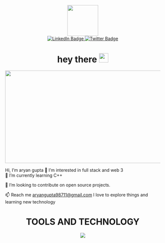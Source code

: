 <div id="header" align="center">
  <img src="https://media.giphy.com/media/du3J3cXyzhj75IOgvA/giphy.gif" width="100"/>
</div>
<div id="badges" align="center">
  <a href=https://www.linkedin.com/in/aryangupta98711/">
    <img src="https://img.shields.io/badge/LinkedIn-blue?style=for-the-badge&logo=linkedin&logoColor=white" alt="LinkedIn Badge"/>
  </a>

  <a href="https://twitter.com/Aryangupta98711">
    <img src="https://img.shields.io/badge/Twitter-blue?style=for-the-badge&logo=twitter&logoColor=white" alt="Twitter Badge"/>
  </a>
</div>
<h1 align="center">
  hey there
  <img src="https://media.giphy.com/media/hvRJCLFzcasrR4ia7z/giphy.gif" width="30px"/>
</h1>
<div align="center">
  <img src="https://encrypted-tbn0.gstatic.com/images?q=tbn:ANd9GcSh5g54hKQxSWB5ZGk9U2q-_axoD5vUniQIdMXXvVVapLWKvyHEzMN8CerKYxBRKZ6ij-s&usqp=CAU" width="600" height="300"/>
</div>
 
 
 
 
 
 Hi, I’m aryan gupta 
👀 I’m interested in full stack and web 3                                                                                                                                                                                                         
🌱 I’m currently learning C++

👯 I’m looking to contribute on open source projects.

📫 Reach me aryangupta98711@gmail.com I love to explore things and learning new technology
<H1 align="center"> TOOLS AND TECHNOLOGY</H1>
<p align="center">
  <a href="https://skillicons.dev">
    <img src="https://skillicons.dev/icons?i=git,kubernetes,docker,c,cpp,css,html,express,figma,github,java,py,react,javascript,jquery,mongodb,mysql,nodejs,linux" />
  </a>
</p>
